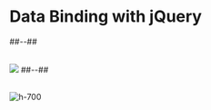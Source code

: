 <!-- .slide: class="two-column-layout" -->
# Data Binding with jQuery
##--##
<br><br>

![](assets/images/school/data-binding-template/template_pure_js.png)
##--##
<br><br>

![h-700](assets/images/school/data-binding-template/jquery.png)
